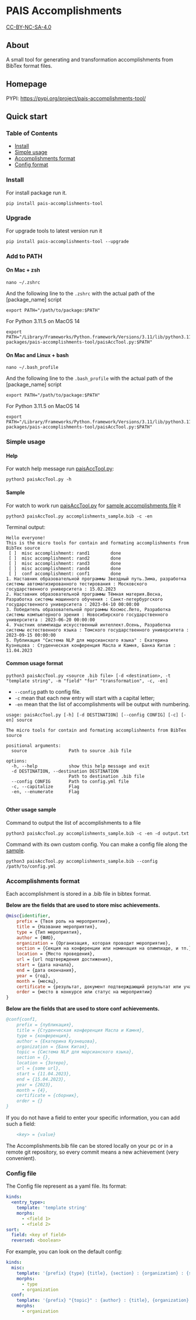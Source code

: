 # PAIS Accomplishments
[CC-BY-NC-SA-4.0](https://creativecommons.org/licenses/by-nc-sa/4.0/legalcode)

## About
A small tool for generating and transformation accomplishments from BibTex format files.

## Homepage
PYPI: https://pypi.org/project/pais-accomplishments-tool/

## Quick start

### Table of Contents
- [Install](#install)
- [Simple usage](#simple-usage)
- [Accomplishments format](#accomplishments-format)
- [Config format](#config-file)

### Install

For install package run it.
```shell
pip install pais-accomplishments-tool
```

### Upgrade
For upgrade tools to latest version run it
```shell
pip install pais-accomplishments-tool --upgrade
```

### Add to PATH

#### On Mac + zsh
```shell
nano ~/.zshrc
```
And the following line to the `.zshrc` with the actual path of the [package_name] script
```shell
export PATH="/path/to/package:$PATH"
```
For Python 3.11.5 on MacOS 14
```shell
export PATH="/Library/Frameworks/Python.framework/Versions/3.11/lib/python3.11/site-packages/pais-accomplishments-tool/paisAccTool.py:$PATH"
```

#### On Mac and Linux + bash
```shell
nano ~/.bash_profile
```
And the following line to the `.bash_profile` with the actual path of the [package_name] script
```shell
export PATH="/path/to/package:$PATH"
```
For Python 3.11.5 on MacOS 14
```shell
export PATH="/Library/Frameworks/Python.framework/Versions/3.11/lib/python3.11/site-packages/pais-accomplishments-tool/paisAccTool.py:$PATH"
```

### Simple usage
#### Help
For watch help message run [paisAccTool.py](pais_accomplishments_tool/paisAccTool.py):
```shell
python3 paisAccTool.py -h
```

#### Sample
For watch to work run [paisAccTool.py](pais_accomplishments_tool/paisAccTool.py) for [sample accomplishments file](accomplishments_sample.bib) it
```shell
python3 paisAccTool.py accomplishments_sample.bib -c -en
```
Terminal output: 
```shell
Hello everyone!
This is the micro tools for contain and formating accomplishments from BibTex source
 [ ]  misc accomplishment: rand1        done
 [ ]  misc accomplishment: rand2        done
 [ ]  misc accomplishment: rand3        done
 [ ]  misc accomplishment: rand4        done
 [ ]  conf accomplishment: conf1        done
1. Наставник образовательной программы Звездный путь.Зима, разработка системы автоматизированного тестирования : Московского государственного университета : 15.02.2023
2. Наставник образовательной программы Тёмная материя.Весна, Разработка системы машинного обучения : Санкт-петербургского государственного университета : 2023-04-10 00:00:00
3. Победитель образовательной программы Космос.Лето, Разработка системы компьютерного зрения : Новосибирского государственного университета : 2023-06-20 00:00:00
4. Участник олимпиады искусственный интеллект.Осень, Разработка системы естественного языка : Томского государственного университета : 2023-09-15 00:00:00
5. Публикация "Система NLP для марсианского языка" : Екатерина Кузнецова : Студенческая конференция Масла и Камня, Банка Китая : 11.04.2023
```
#### Common usage format
```shell
python3 paisAccTool.py <source .bib file> [-d <destination>, -t "template string", -m "field" "for" "transformation", -c, -en]
```

- `--config` path to config file.
- `-c` mean that each new entry will start with a capital letter;
- `-en` mean that the list of accomplishments will be output with numbering.

```shell
usage: paisAccTool.py [-h] [-d DESTINATION] [--config CONFIG] [-c] [-en] source

The micro tools for contain and formating accomplishments from BibTex source

positional arguments:
  source                Path to source .bib file

options:
  -h, --help            show this help message and exit
  -d DESTINATION, --destination DESTINATION
                        Path to destination .bib file
  --config CONFIG       Path to config.yml file
  -c, --capitalize      Flag
  -en, --enumerate      Flag


```

#### Other usage sample
Command to output the list of accomplishments to a file
```shell
python3 paisAccTool.py accomplishments_sample.bib -c -en -d output.txt
```

Command with its own custom config. You can make a config file along the [sample](#config-file).
```shell
python3 paisAccTool.py accomplishments_sample.bib --config /path/to/config.yml
```

### Accomplishments format

Each accomplishment is stored in a .bib file in bibtex format.

**Below are the fields that are used to store misc achievements.**
```bibtex
@misc{identifier,
	prefix = {Твоя роль на мероприятии},
	title = {Название мероприятия},
	type = {Тип мероприятия},
	author = {ФИО},
	organization = {Организация, которая проводит мероприятие},
	section = {Секция на конференции или номинация на олимпиаде, и тп.},
	location = {Место проведения},
	url = {url подтверждения достижения},
	start = {дата начала},
	end = {дата окончания},
	year = {год},
	month = {месяц},
	certificate = {результат, документ подтверждающий результат или участие (диплом, ...)},
	order = {место в конкурсе или статус на мероприятии}
}
```
**Below are the fields that are used to store conf achievements.**
```bibtex
@conf{conf1,
	prefix = {публикация},
	title = {Студенческая конференция Масла и Камня},
	type = {конференция},
	author = {Екатерина Кузнецова},
	organization = {Банк Китая},
	topic = {Система NLP для марсианского языка},
	section = {},
	location = {Зотеро},
	url = {some url},
	start = {11.04.2023},
	end = {15.04.2023},
	year = {2023},
	month = {4},
	certificate = {сборник},
	order = {}
}
```
If you do not have a field to enter your specific information, you can add such a field:
```bibtex
    <key> = {value}
```
The Accomplishments.bib file can be stored locally on your pc or in a remote git repository, so every commit means a new achievement (very convenient).

### Config file
The Config file represent as a yaml file.
Its format:
```yaml
kinds:
  <entry_type>:
    template: 'template string'
    morphs:
      - <field 1>
      - <field 2>
sort:
  field: <key of field>
  reversed: <boolean>
```
For example, you can look on the default config:
```yaml
kinds:
  misc:
    template: '{prefix} {type} {title}, {section} : {organization} : {start}'
    morphs:
      - type
      - organization
  conf:
    template: '{prefix} "{topic}" : {author} : {title}, {organization} : {start}'
    morphs:
      - organization
```
